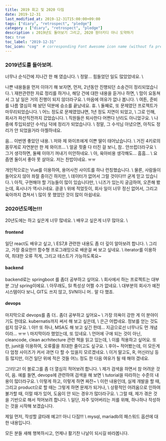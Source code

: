 ```yaml
---
title: 2019 회고 및 2020 다짐
date: 2019-12-31
last_modified_at: 2019-12-31T15:00:00+09:00
tags: ["diary", "retrospect", "pledge"]
category : ["diary", "retrospect", "pledge"]
description : 2019년도 돌아보기 그리고, 2020 원더키디 아니 도약하기
toc: true
toc_label: "2019-12-31"
toc_icon: "cog"  # corresponding Font Awesome icon name (without fa prefix)
---
```


### 2019년도를 돌아보며.
너무나 순식간에 지나간 한 해 였습니다. \\
정말... 힘들었던 일도 많았었네요. \\

나쁜 내용들을 먼저 이야기 해 보자면, 
먼저, 2년동안 진행되던 소송건이 정리되었습니다. \\
재판관련한 자료 정리를 하거나, 해당 건에 대한 내용을 듣거나 하면, \\
맘이 요동쳐서 그 날 일은 거의 진행이 되지 않더라구요. \\
마음에 여유가 없나 봅니다. \\
여튼, 준비를 나름 열심히 해 놨던 덕분에 승소를 끝났네요. 휴. \\
둘째로, 또 문제였던 프로젝트가 마무리되었습니다. \\
어느 정도로 문제였었냐면, 1년 정도 지연이 되었고, \\
그로 인해, 회사가 파산직전까지 갔었습니다. \\
직원들은 퇴사한다 어쩐다 난리도 아니었구요. \\
나중에 투입되셨던 수석님 덕에 정리가 되었습니다. \\
정말, 그 수석님 아녔으면, 아직도 정리가 안 되었을거라 아찔하네요.

음... 이번엔 좋았던 내용. \\
저와 제 와이프에게 이쁜 딸이 태어났습니다. \\
거진 4키로의 몸무게로 자연분만 한 제 와이프... \\
얼굴 핏줄 다 터진 걸 보니, 참.. 안쓰럽더라구요 \\
그거 생각하면, 둘째 이야기 꺼내기 미안하네요. \\
아, 육아비용 생각해도... 흠흠... \\
요즘엔 둘이서 좋아 못 살아요. 저는 찬밥이네요. ㅠㅠ

개인적으로는 Vue를 이용하여, 용어사전 사이트를 하나 런칭했습니다. \\
물론, 사람들이 들어오지 않아 좌절 중이긴 하지만,  \\
데이터가 없어서 그럴 것이다!!! 굳게 믿고 있습니다. \\
아직, 구현해야 할 기능들이 많이 있습니다만, \\
니즈가 있는지 궁금하여, 오픈해 봤는데, 혹시나가 역시나네요. 킁킁 \\
위에 적었듯이, 회사 일이 너무 정신 없어서, 그리고 육아까지 겹쳐서 \\
많이 못 했었던 것이 많이 아쉽네요.

### 2020년도에는!!!
20년도에는 하고 싶은게 너무 많네요. \\
배우고 싶은게 너무 많아요. \\

#### frontend
일단 react도 배우고 싶고, \\
ES7,8 관련한 내용도 좀 더 깊이 알아보려 합니다. \\
그리고, 가장 중요한!!! 함수형 프로그래밍으로 배운걸 써 보고 싶네요. \\
iterator를 이용하여, 최대한 오류 적게, 그리고 테스트가 가능하도록요~ 
#### backend
backend로는 springboot 를 좀더 공부하고 싶어요. \\
회사에서 하는 프로젝트는 대부분 그냥 spring이에요. \\ 
아무래도, SI 특성상 어쩔 수가 없네요. \\
대부분의 회사가 예전 시스템이다 보니, GIT도 쓰지 않고, SVN이니 머.. 말 다 했죠. 
#### devops
마지막으로 devops를 좀 더.. 좀더 공부하고 싶어요~ \\
가장 의욕이 강한 게 이 분야이기도 한데요. kubernatis까지 써서 해 보고 싶은데, \\
은근 어렵네요. 정보를 얻는 것도 쉽지 않구요. \\
아!! 또 하나, MSA도 해 보고 싶긴 한데... 지금으로선 너무나도 먼 개념이라... ㅠㅠ \\
마지막이라 했었는데, 또 있네요. \\
언어에 구애 되는 것이 아닌, cleancode, clean acrhitecture 관련 책을 읽고 있는데, \\
이를 적용하고 싶어요. 또한, junit을 이용하여, 오류률을 최대한 줄이고도 싶구요. \\
후아~ 적어봤는데, 이 모든게 다 엄청 사이즈가 커서 과연 다 할 수 있을지 모르겠네요. \\
이거 말고도, R, 머신러닝 등등 많지만, 이건 일단 위에 적은 것들 어느 정도 한 다음 여유가 될 때 해야 겠네요. 

그!리!고! 이 블로그를 좀 더 열심히 적어보려 합니다. \\
제가 검색을 하면서 참 어려운 것이, 음. 예를 들면, devops에 관련하여 검색을 해 보면 \\
tutorial을 따라하는 수준의 내용이 많더라구요. \\
이렇게 하고, 이렇게 하면 짜잔~ \\
이런 내용인데, 실제 개발을 할 때, 그리고 product으로 할 때는 그렇게 하면 문제가 되거나, \\
상황적인 어려움으로 인하여 불가할 때, 이럴 때가 있어, 도움이 안 되는 경우가 많더라구요. \\
그럴 때, 제가 겪은 것을 기반으로 해서 적어보려 합니다. \\
일단, 자주 잊어버리는 저를 위해, 하나하나 작성하는 것을 시작해 보겠습니다. 

제일 먼저, 작성할 글타래 예고!! 아니 다짐!!! \\
mysql, mariadb의 패스워드 옵션에 대한 내용입니다. 

모든 분들 새해 행복하시고, 언제나 활기찬 나날이 되시길 바라봅니다.